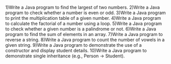 1)Write a Java program to find the largest of two numbers.
2)Write a Java program to check whether a number is even or odd.
3)Write a Java program to print the multiplication table of a given number.
4)Write a Java program to calculate the factorial of a number using a loop.
5)Write a Java program to check whether a given number is a palindrome or not.
6)Write a Java program to find the sum of elements in an array.
7)Write a Java program to reverse a string.
8)Write a Java program to count the number of vowels in a given string.
9)Write a Java program to demonstrate the use of a constructor and display student details.
10)Write a Java program to demonstrate single inheritance (e.g., Person → Student).
